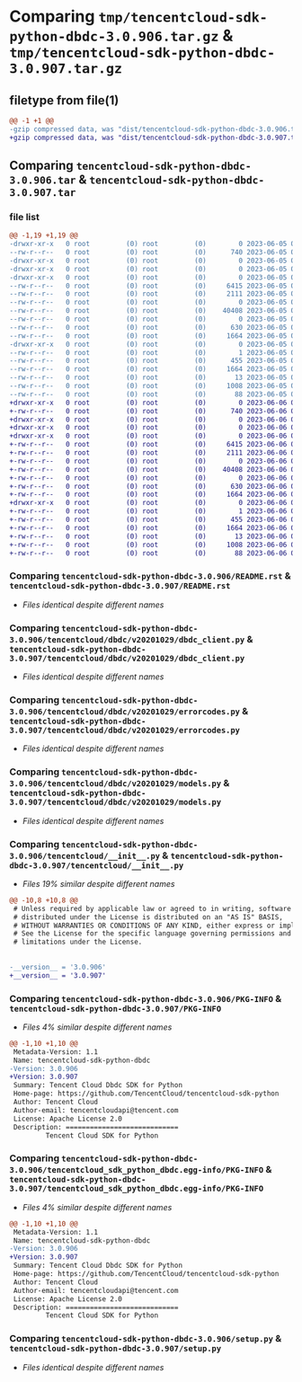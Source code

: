 # Comparing `tmp/tencentcloud-sdk-python-dbdc-3.0.906.tar.gz` & `tmp/tencentcloud-sdk-python-dbdc-3.0.907.tar.gz`

## filetype from file(1)

```diff
@@ -1 +1 @@
-gzip compressed data, was "dist/tencentcloud-sdk-python-dbdc-3.0.906.tar", last modified: Mon Jun  5 00:32:45 2023, max compression
+gzip compressed data, was "dist/tencentcloud-sdk-python-dbdc-3.0.907.tar", last modified: Tue Jun  6 02:24:56 2023, max compression
```

## Comparing `tencentcloud-sdk-python-dbdc-3.0.906.tar` & `tencentcloud-sdk-python-dbdc-3.0.907.tar`

### file list

```diff
@@ -1,19 +1,19 @@
-drwxr-xr-x   0 root         (0) root         (0)        0 2023-06-05 00:32:45.000000 tencentcloud-sdk-python-dbdc-3.0.906/
--rw-r--r--   0 root         (0) root         (0)      740 2023-06-05 00:32:45.000000 tencentcloud-sdk-python-dbdc-3.0.906/README.rst
-drwxr-xr-x   0 root         (0) root         (0)        0 2023-06-05 00:32:45.000000 tencentcloud-sdk-python-dbdc-3.0.906/tencentcloud/
-drwxr-xr-x   0 root         (0) root         (0)        0 2023-06-05 00:32:45.000000 tencentcloud-sdk-python-dbdc-3.0.906/tencentcloud/dbdc/
-drwxr-xr-x   0 root         (0) root         (0)        0 2023-06-05 00:32:45.000000 tencentcloud-sdk-python-dbdc-3.0.906/tencentcloud/dbdc/v20201029/
--rw-r--r--   0 root         (0) root         (0)     6415 2023-06-05 00:32:45.000000 tencentcloud-sdk-python-dbdc-3.0.906/tencentcloud/dbdc/v20201029/dbdc_client.py
--rw-r--r--   0 root         (0) root         (0)     2111 2023-06-05 00:32:45.000000 tencentcloud-sdk-python-dbdc-3.0.906/tencentcloud/dbdc/v20201029/errorcodes.py
--rw-r--r--   0 root         (0) root         (0)        0 2023-06-05 00:32:45.000000 tencentcloud-sdk-python-dbdc-3.0.906/tencentcloud/dbdc/v20201029/__init__.py
--rw-r--r--   0 root         (0) root         (0)    40408 2023-06-05 00:32:45.000000 tencentcloud-sdk-python-dbdc-3.0.906/tencentcloud/dbdc/v20201029/models.py
--rw-r--r--   0 root         (0) root         (0)        0 2023-06-05 00:32:45.000000 tencentcloud-sdk-python-dbdc-3.0.906/tencentcloud/dbdc/__init__.py
--rw-r--r--   0 root         (0) root         (0)      630 2023-06-05 00:32:45.000000 tencentcloud-sdk-python-dbdc-3.0.906/tencentcloud/__init__.py
--rw-r--r--   0 root         (0) root         (0)     1664 2023-06-05 00:32:45.000000 tencentcloud-sdk-python-dbdc-3.0.906/PKG-INFO
-drwxr-xr-x   0 root         (0) root         (0)        0 2023-06-05 00:32:45.000000 tencentcloud-sdk-python-dbdc-3.0.906/tencentcloud_sdk_python_dbdc.egg-info/
--rw-r--r--   0 root         (0) root         (0)        1 2023-06-05 00:32:45.000000 tencentcloud-sdk-python-dbdc-3.0.906/tencentcloud_sdk_python_dbdc.egg-info/dependency_links.txt
--rw-r--r--   0 root         (0) root         (0)      455 2023-06-05 00:32:45.000000 tencentcloud-sdk-python-dbdc-3.0.906/tencentcloud_sdk_python_dbdc.egg-info/SOURCES.txt
--rw-r--r--   0 root         (0) root         (0)     1664 2023-06-05 00:32:45.000000 tencentcloud-sdk-python-dbdc-3.0.906/tencentcloud_sdk_python_dbdc.egg-info/PKG-INFO
--rw-r--r--   0 root         (0) root         (0)       13 2023-06-05 00:32:45.000000 tencentcloud-sdk-python-dbdc-3.0.906/tencentcloud_sdk_python_dbdc.egg-info/top_level.txt
--rw-r--r--   0 root         (0) root         (0)     1008 2023-06-05 00:32:45.000000 tencentcloud-sdk-python-dbdc-3.0.906/setup.py
--rw-r--r--   0 root         (0) root         (0)       88 2023-06-05 00:32:45.000000 tencentcloud-sdk-python-dbdc-3.0.906/setup.cfg
+drwxr-xr-x   0 root         (0) root         (0)        0 2023-06-06 02:24:56.000000 tencentcloud-sdk-python-dbdc-3.0.907/
+-rw-r--r--   0 root         (0) root         (0)      740 2023-06-06 02:24:55.000000 tencentcloud-sdk-python-dbdc-3.0.907/README.rst
+drwxr-xr-x   0 root         (0) root         (0)        0 2023-06-06 02:24:56.000000 tencentcloud-sdk-python-dbdc-3.0.907/tencentcloud/
+drwxr-xr-x   0 root         (0) root         (0)        0 2023-06-06 02:24:56.000000 tencentcloud-sdk-python-dbdc-3.0.907/tencentcloud/dbdc/
+drwxr-xr-x   0 root         (0) root         (0)        0 2023-06-06 02:24:56.000000 tencentcloud-sdk-python-dbdc-3.0.907/tencentcloud/dbdc/v20201029/
+-rw-r--r--   0 root         (0) root         (0)     6415 2023-06-06 02:24:55.000000 tencentcloud-sdk-python-dbdc-3.0.907/tencentcloud/dbdc/v20201029/dbdc_client.py
+-rw-r--r--   0 root         (0) root         (0)     2111 2023-06-06 02:24:55.000000 tencentcloud-sdk-python-dbdc-3.0.907/tencentcloud/dbdc/v20201029/errorcodes.py
+-rw-r--r--   0 root         (0) root         (0)        0 2023-06-06 02:24:55.000000 tencentcloud-sdk-python-dbdc-3.0.907/tencentcloud/dbdc/v20201029/__init__.py
+-rw-r--r--   0 root         (0) root         (0)    40408 2023-06-06 02:24:55.000000 tencentcloud-sdk-python-dbdc-3.0.907/tencentcloud/dbdc/v20201029/models.py
+-rw-r--r--   0 root         (0) root         (0)        0 2023-06-06 02:24:55.000000 tencentcloud-sdk-python-dbdc-3.0.907/tencentcloud/dbdc/__init__.py
+-rw-r--r--   0 root         (0) root         (0)      630 2023-06-06 02:24:55.000000 tencentcloud-sdk-python-dbdc-3.0.907/tencentcloud/__init__.py
+-rw-r--r--   0 root         (0) root         (0)     1664 2023-06-06 02:24:56.000000 tencentcloud-sdk-python-dbdc-3.0.907/PKG-INFO
+drwxr-xr-x   0 root         (0) root         (0)        0 2023-06-06 02:24:56.000000 tencentcloud-sdk-python-dbdc-3.0.907/tencentcloud_sdk_python_dbdc.egg-info/
+-rw-r--r--   0 root         (0) root         (0)        1 2023-06-06 02:24:56.000000 tencentcloud-sdk-python-dbdc-3.0.907/tencentcloud_sdk_python_dbdc.egg-info/dependency_links.txt
+-rw-r--r--   0 root         (0) root         (0)      455 2023-06-06 02:24:56.000000 tencentcloud-sdk-python-dbdc-3.0.907/tencentcloud_sdk_python_dbdc.egg-info/SOURCES.txt
+-rw-r--r--   0 root         (0) root         (0)     1664 2023-06-06 02:24:56.000000 tencentcloud-sdk-python-dbdc-3.0.907/tencentcloud_sdk_python_dbdc.egg-info/PKG-INFO
+-rw-r--r--   0 root         (0) root         (0)       13 2023-06-06 02:24:56.000000 tencentcloud-sdk-python-dbdc-3.0.907/tencentcloud_sdk_python_dbdc.egg-info/top_level.txt
+-rw-r--r--   0 root         (0) root         (0)     1008 2023-06-06 02:24:55.000000 tencentcloud-sdk-python-dbdc-3.0.907/setup.py
+-rw-r--r--   0 root         (0) root         (0)       88 2023-06-06 02:24:56.000000 tencentcloud-sdk-python-dbdc-3.0.907/setup.cfg
```

### Comparing `tencentcloud-sdk-python-dbdc-3.0.906/README.rst` & `tencentcloud-sdk-python-dbdc-3.0.907/README.rst`

 * *Files identical despite different names*

### Comparing `tencentcloud-sdk-python-dbdc-3.0.906/tencentcloud/dbdc/v20201029/dbdc_client.py` & `tencentcloud-sdk-python-dbdc-3.0.907/tencentcloud/dbdc/v20201029/dbdc_client.py`

 * *Files identical despite different names*

### Comparing `tencentcloud-sdk-python-dbdc-3.0.906/tencentcloud/dbdc/v20201029/errorcodes.py` & `tencentcloud-sdk-python-dbdc-3.0.907/tencentcloud/dbdc/v20201029/errorcodes.py`

 * *Files identical despite different names*

### Comparing `tencentcloud-sdk-python-dbdc-3.0.906/tencentcloud/dbdc/v20201029/models.py` & `tencentcloud-sdk-python-dbdc-3.0.907/tencentcloud/dbdc/v20201029/models.py`

 * *Files identical despite different names*

### Comparing `tencentcloud-sdk-python-dbdc-3.0.906/tencentcloud/__init__.py` & `tencentcloud-sdk-python-dbdc-3.0.907/tencentcloud/__init__.py`

 * *Files 19% similar despite different names*

```diff
@@ -10,8 +10,8 @@
 # Unless required by applicable law or agreed to in writing, software
 # distributed under the License is distributed on an "AS IS" BASIS,
 # WITHOUT WARRANTIES OR CONDITIONS OF ANY KIND, either express or implied.
 # See the License for the specific language governing permissions and
 # limitations under the License.
 
 
-__version__ = '3.0.906'
+__version__ = '3.0.907'
```

### Comparing `tencentcloud-sdk-python-dbdc-3.0.906/PKG-INFO` & `tencentcloud-sdk-python-dbdc-3.0.907/PKG-INFO`

 * *Files 4% similar despite different names*

```diff
@@ -1,10 +1,10 @@
 Metadata-Version: 1.1
 Name: tencentcloud-sdk-python-dbdc
-Version: 3.0.906
+Version: 3.0.907
 Summary: Tencent Cloud Dbdc SDK for Python
 Home-page: https://github.com/TencentCloud/tencentcloud-sdk-python
 Author: Tencent Cloud
 Author-email: tencentcloudapi@tencent.com
 License: Apache License 2.0
 Description: ============================
         Tencent Cloud SDK for Python
```

### Comparing `tencentcloud-sdk-python-dbdc-3.0.906/tencentcloud_sdk_python_dbdc.egg-info/PKG-INFO` & `tencentcloud-sdk-python-dbdc-3.0.907/tencentcloud_sdk_python_dbdc.egg-info/PKG-INFO`

 * *Files 4% similar despite different names*

```diff
@@ -1,10 +1,10 @@
 Metadata-Version: 1.1
 Name: tencentcloud-sdk-python-dbdc
-Version: 3.0.906
+Version: 3.0.907
 Summary: Tencent Cloud Dbdc SDK for Python
 Home-page: https://github.com/TencentCloud/tencentcloud-sdk-python
 Author: Tencent Cloud
 Author-email: tencentcloudapi@tencent.com
 License: Apache License 2.0
 Description: ============================
         Tencent Cloud SDK for Python
```

### Comparing `tencentcloud-sdk-python-dbdc-3.0.906/setup.py` & `tencentcloud-sdk-python-dbdc-3.0.907/setup.py`

 * *Files identical despite different names*


